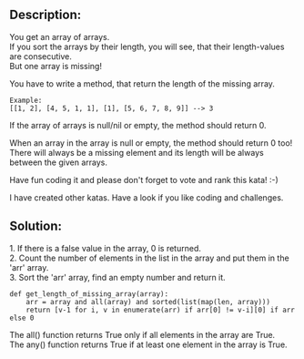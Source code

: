 ## Description:

You get an array of arrays.  
If you sort the arrays by their length, you will see, that their length-values are consecutive.  
But one array is missing!  
  
  
You have to write a method, that return the length of the missing array.

```
Example:
[[1, 2], [4, 5, 1, 1], [1], [5, 6, 7, 8, 9]] --> 3
```

  

If the array of arrays is null/nil or empty, the method should return 0.

When an array in the array is null or empty, the method should return 0 too!  
There will always be a missing element and its length will be always between the given arrays.  
  
Have fun coding it and please don't forget to vote and rank this kata! :-)  
  
I have created other katas. Have a look if you like coding and challenges.

## Solution:

1\. If there is a false value in the array, 0 is returned.  
2\. Count the number of elements in the list in the array and put them in the 'arr' array.  
3\. Sort the 'arr' array, find an empty number and return it.

```
def get_length_of_missing_array(array):
    arr = array and all(array) and sorted(list(map(len, array)))
    return [v-1 for i, v in enumerate(arr) if arr[0] != v-i][0] if arr else 0
```

The all() function returns True only if all elements in the array are True.  
The any() function returns True if at least one element in the array is True.